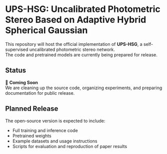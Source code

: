# UPS-HSG: Uncalibrated Photometric Stereo Based on Adaptive Hybrid Spherical Gaussian

This repository will host the official implementation of **UPS-HSG**, a self-supervised uncalibrated photometric stereo network.  
The code and pretrained models are currently being prepared for release.

## Status
🚧 **Coming Soon**  
We are cleaning up the source code, organizing experiments, and preparing documentation for public release.

## Planned Release
The open-source version is expected to include:
- Full training and inference code
- Pretrained weights
- Example datasets and usage instructions
- Scripts for evaluation and reproduction of paper results
